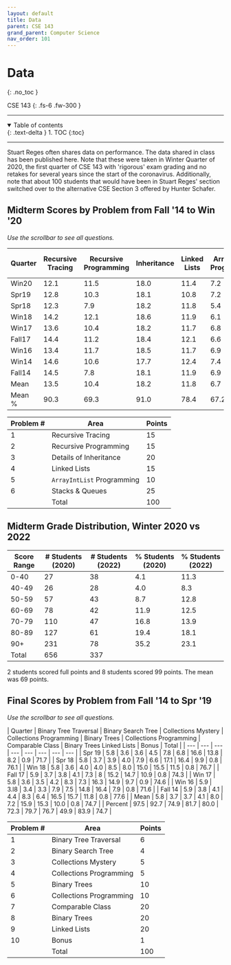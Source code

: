 ```yaml
---
layout: default
title: Data
parent: CSE 143
grand_parent: Computer Science
nav_order: 101
---
```


# Data
{: .no_toc }

CSE 143
{: .fs-6 .fw-300 }

---

<details open markdown="block">
  <summary>
    Table of contents
  </summary>
  {: .text-delta }
1. TOC
{:toc}
</details>

---

Stuart Reges often shares data on performance. The data shared in class has been published here. Note that these were taken in Winter Quarter of 2020, the first quarter of CSE 143 with 'rigorous' exam grading and no retakes for several years since the start of the coronavirus. Additionally, note that about 100 students that would have been in Stuart Reges' section switched over to the alternative CSE Section 3 offered by Hunter Schafer.

## Midterm Scores by Problem from Fall '14 to Win '20

*Use the scrollbar to see all questions.*

| Quarter | Recursive Tracing | Recursive Programming | Inheritance | Linked Lists | ArrayIntList Programming | Stacks & Queues | Total |
| --- | --- | --- | --- | --- | --- | --- | --- |
| Win20 | 12.1 | 11.5 | 18.0 | 11.4 | 7.2 | 18.1 | 78.2 |
| Spr19 | 12.8 | 10.3 | 18.1 | 10.8 | 7.2 | 14.6 | 73.8 |
| Spr18 | 12.3 | 7.9 | 18.2 | 11.8 | 5.4 | 16.1 | 71.7 |
| Win18 |14.2 | 12.1 | 18.6 | 11.9 | 6.1 | 17.1 | 79.9 |
| Win17 | 13.6 | 10.4 | 18.2 | 11.7 | 6.8 | 15.8 | 76.6 |
| Fall17 | 14.4 | 11.2 | 18.4 | 12.1 | 6.6 | 18.7 | 81.4 |
| Win16 | 13.4 | 11.7 | 18.5 | 11.7 | 6.9 | 19.9 | 82.2 |
| Win14 | 14.6 | 10.6 | 17.7 | 12.4 | 7.4 | 14.7 | 77.3 |
| Fall14 | 14.5 | 7.8 | 18.1 | 11.9 | 6.9 | 20.7 | 79.9 |
| Mean | 13.5 | 10.4 | 18.2 | 11.8 | 6.7 | 17.3 | 77.9 |
| Mean % | 90.3 | 69.3 | 91.0 | 78.4 | 67.2 | 69.2 | 77.9 |


| Problem # | Area | Points |
| --- | --- | --- |
| 1 | Recursive Tracing | 15 |
| 2 | Recursive Programming | 15 |
| 3 | Details of Inheritance | 20 |
| 4 | Linked Lists | 15 |
| 5 | `ArrayIntList` Programming | 10 |
| 6 | Stacks & Queues | 25 |
| | Total | 100 |

## Midterm Grade Distribution, Winter 2020 vs 2022

| Score Range | # Students (2020) | # Students (2022) | % Students (2020) | % Students (2022) |
| --- | --- | --- | --- | --- |
| 0-40 | 27 | 38 | 4.1 | 11.3 |
| 40-49 | 26 | 28 | 4.0 | 8.3 |
| 50-59 | 57 | 43 | 8.7 | 12.8 |
| 60-69 | 78 | 42 | 11.9 | 12.5 |
| 70-79 | 110 | 47 | 16.8 | 13.9 |
| 80-89 | 127 | 61 | 19.4 | 18.1 |
| 90+ | 231 | 78 | 35.2 | 23.1 |
| Total | 656 | 337 | | |

2 students scored full points and 8 students scored 99 points. The mean was 69 points.

## Final Scores by Problem from Fall '14 to Spr '19

*Use the scrollbar to see all questions.*

| Quarter | Binary Tree Traversal | Binary Search Tree | Collections Mystery | Collections Programming | Binary Trees | Collections Programming | Comparable Class | Binary Trees Linked Lists | Bonus | Total |
| --- | --- | --- | --- | --- | --- | --- | --- |
| Spr 19 | 5.8 | 3.6 | 3.6 | 4.5 | 7.8 | 6.8 | 16.6 | 13.8 | 8.2 | 0.9 | 71.7 | 
| Spr 18 | 5.8 | 3.7 | 3.9 | 4.0 | 7.9 | 6.6 | 17.1 | 16.4 | 9.9 | 0.8 | 76.1 |
| Win 18 | 5.8 | 3.6 | 4.0 | 4.0 | 8.5 | 8.0 | 15.0 | 15.5 | 11.5 | 0.8 | 76.7 |
| Fall 17 | 5.9 | 3.7 | 3.8 | 4.1 | 7.3 | 8 | 15.2 | 14.7 | 10.9 | 0.8 | 74.3 |
| Win 17 | 5.8 | 3.6 | 3.5 | 4.2 | 8.3 | 7.3 | 16.3 | 14.9 | 9.7 | 0.9 | 74.6 |
| Win 16 | 5.9 | 3.l8 | 3.4 | 3.3 | 7.9 | 7.5 | 14.8 | 16.4 | 7.9 | 0.8 | 71.6 |
| Fall 14 | 5.9 | 3.8 | 4.1 | 4.4 | 8.3 | 6.4 | 16.5 | 15.7 | 11.8 | 0.8 | 77.6 |
| Mean | 5.8 | 3.7 | 3.7 | 4.1 | 8.0 | 7.2 | 15.9 | 15.3 | 10.0 | 0.8 | 74.7 |
| Percent | 97.5 | 92.7 | 74.9 | 81.7 | 80.0 | 72.3 | 79.7 | 76.7 | 49.9 | 83.9 | 74.7 |


| Problem # | Area | Points |
| --- | --- | --- |
| 1 | Binary Tree Traversal | 6 |
| 2 | Binary Search Tree | 4 |
| 3 | Collections Mystery | 5 |
| 4 | Collections Programming | 5 |
| 5 | Binary Trees | 10 |
| 6 | Collections Programming | 10 | 
| 7 | Comparable Class | 20 |
| 8 | Binary Trees | 20 
| 9 | Linked Lists | 20 |
| 10 | Bonus | 1 |
| | Total | 100 |
